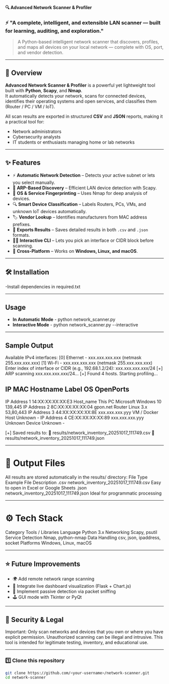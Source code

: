 #### 🔍 Advanced Network Scanner & Profiler
### ⚡ "A complete, intelligent, and extensible LAN scanner — built for learning, auditing, and exploration." ### 
> A Python-based intelligent network scanner that discovers, profiles, and maps all devices on your local network — complete with OS, port, and vendor detection.

---

## 🚀 Overview

**Advanced Network Scanner & Profiler** is a powerful yet lightweight tool built with **Python**, **Scapy**, and **Nmap**.  
It automatically detects your network, scans for connected devices, identifies their operating systems and open services, and classifies them (Router / PC / VM / IoT).  

All scan results are exported in structured **CSV** and **JSON** reports, making it a practical tool for:
- Network administrators
- Cybersecurity analysts
- IT students or enthusiasts managing home or lab networks

---

## ✨ Features

- ⚡ **Automatic Network Detection** – Detects your active subnet or lets you select manually.
- 🧩 **ARP-Based Discovery** – Efficient LAN device detection with Scapy.
- 🧠 **OS & Service Fingerprinting** – Uses Nmap for deep analysis of devices.
- 🔍 **Smart Device Classification** – Labels Routers, PCs, VMs, and unknown IoT devices automatically.
- 🏷️ **Vendor Lookup** – Identifies manufacturers from MAC address prefixes.
- 💾 **Exports Results** – Saves detailed results in both `.csv` and `.json` formats.
- 🧑‍💻 **Interactive CLI** – Lets you pick an interface or CIDR block before scanning.
- 🧰 **Cross-Platform** – Works on **Windows, Linux, and macOS**.

---

## 🛠️ Installation
-Install dependencies in required.txt

--- 

## Usage
- **In Automatic Mode** - python network_scanner.py
- **Interactive Mode** - python network_scanner.py --interactive

--- 

## Sample Output
Available IPv4 interfaces:
  [0] Ethernet - xxx.xxx.xxx.xxx (netmask 255.xxx.xxx.xxx)
  [1] Wi-Fi - xxx.xxx.xxx.xxx (netmask 255.xxx.xxx.xxx)
Enter index of interface or CIDR (e.g., 192.68.1.2/24):
xxx.xxx.xxx.xxx/24
[+] ARP scanning xxx.xxx.xxx.xxx/24...
[+] Found 4 hosts. Starting profiling...

IP               MAC                  Hostname             Label              OS                     OpenPorts
------------------------------------------------------------------------------------------------------------------
IP Address 1    14:XX:XX:XX:XX:E3    Host_name            This PC            Microsoft Windows 10    139,445
IP Address 2    8C:XX:XX:XX:XX:04    gpon.net             Router             Linux 3.x               53,80,443
IP Address 3    44:XX:XX:XX:XX:8E    xxx.xxx.xxx.yyy      VM / Docker Host   Unknown                 -
IP Address 4    CE:XX:XX:XX:XX:89    xxx.xxx.xxx.yyy      Unknown Device     Unknown                 -

[+] Saved results to:
    📁 results/network_inventory_20251017_111749.csv
    📁 results/network_inventory_20251017_111749.json

--- 

# 📁 Output Files
All results are stored automatically in the results/ directory:
File Type	Example File	Description
.csv	network_inventory_20251017_111749.csv	Easy to open in Excel or Google Sheets
.json	network_inventory_20251017_111749.json	Ideal for programmatic processing

--- 

# ⚙️ Tech Stack
Category	          Tools / Libraries
Language	          Python 3.x
Networking	        Scapy, psutil
Service Detection	  Nmap, python-nmap
Data Handling	      csv, json, ipaddress, socket
Platforms	          Windows, Linux, macOS

---

## ⭐ Future Improvements
- 🌍 Add remote network range scanning
- 🧬 Integrate live dashboard visualization (Flask + Chart.js)
- 🧠 Implement passive detection via packet sniffing
- 🕹️ GUI mode with Tkinter or PyQt

---
## 🔐 Security & Legal

Important: Only scan networks and devices that you own or where you have explicit permission. Unauthorized scanning can be illegal and intrusive. This tool is intended for legitimate testing, inventory, and educational use.

--- 

### 1️⃣ Clone this repository
```bash
git clone https://github.com/<your-username>/network-scanner.git
cd network-scanner
